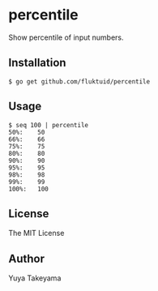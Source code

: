 # percentile

Show percentile of input numbers.

## Installation

```
$ go get github.com/fluktuid/percentile
```

## Usage

```
$ seq 100 | percentile
50%:    50
66%:    66
75%:    75
80%:    80
90%:    90
95%:    95
98%:    98
99%:    99
100%:   100
```

## License

The MIT License

## Author

Yuya Takeyama
